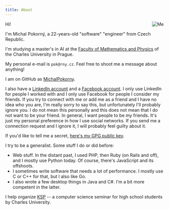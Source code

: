 ```yaml
---
title: About
---
```


<!-- md5("pok@rny.cz") -->
<img src="http://www.gravatar.com/avatar/d3ac2004810ac193c989d403a3bbe29c?s=200"
     class="avatar"
     style="float: right;"
     alt="Me">

Hi!

I'm Michal Pokorný, a 22-years-old "software" "engineer" from Czech Republic.

I'm studying a master's in AI at the [Faculty of Mathematics and Physics][mff]
of the Charles University in Prague.
<!-- TODO: stredni skola? -->

My personal e-mail is `pok@rny.cz`.
Feel free to shoot me a message about anything!

I am on GitHub as [MichalPokorny](https://github.com/MichalPokorny).

I also have a [LinkedIn account][linkedin] and a [Facebook account][facebook].
I only use LinkedIn for people I worked with and I only use Facebook for people
I consider my friends. If you try to connect with me or add me as a friend
and I have no idea who you are, I'm really sorry to say this, but unfortunately
I'll probably ignore you. I do not mean this personally and this does not mean
that I do not want to be your friend. In general, I want people to be my
friends. It's just my personal preference in how I use social networks. If you
send me a connection request and I ignore it, I will probably feel guilty about
it.

If you'd like to tell me a secret,
[here's my GPG public key](/static/pubkey.gpg).

I try to be a generalist. Some stuff I do or did before:

 * Web stuff. In the distant past, I used PHP, then Ruby (on Rails and off),
   and I mostly use Python today. Of course, there's JavaScript and its
   offshoots.
 * I sometimes write software that needs a lot of performance.
   I mostly use C or C++ for that, but I also like Go.
 * I also wrote a few desktop things in Java and C#. I'm a bit more competent
   in the latter.

I help organize [KSP][ksp] -- a computer science seminar for high school
students by Charles University.

[mff]: http://www.mff.cuni.cz/
[linkedin]: https://linkedin.com/in/mpokornymff
[facebook]: https://facebook.com/prvak
[ksp]: https://ksp.mff.cuni.cz/
